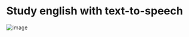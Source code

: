 # Study english with text-to-speech

![image](https://github.com/ksh0123/review-english/assets/122417190/59145082-a381-461c-88f5-e9d202b03948)
